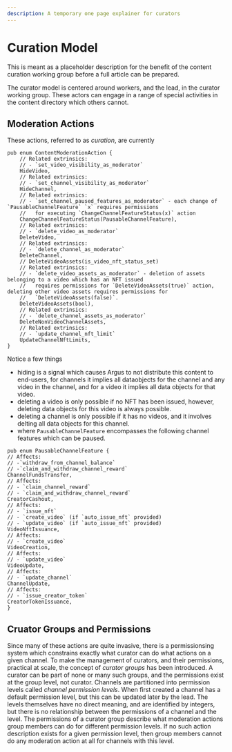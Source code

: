 ```yaml
---
description: A temporary one page explainer for curators
---
```


# Curation Model

This is meant as a placeholder description for the benefit of the content curation working group before a full article can be prepared.

The curator model is centered around workers, and the lead, in the curator working group. These actors can engage in a range of special activities in the content directory which others cannot.

## Moderation Actions

These actions, referred to as _curation_, are currently

```
pub enum ContentModerationAction {
    // Related extrinsics:
    // - `set_video_visibility_as_moderator`
    HideVideo,
    // Related extrinsics:
    // - `set_channel_visibility_as_moderator`
    HideChannel,
    // Related extrinsics:
    // - `set_channel_paused_features_as_moderator` - each change of `PausableChannelFeature` `x` requires permissions
    //   for executing `ChangeChannelFeatureStatus(x)` action
    ChangeChannelFeatureStatus(PausableChannelFeature),
    // Related extrinsics:
    // - `delete_video_as_moderator`
    DeleteVideo,
    // Related extrinsics:
    // - `delete_channel_as_moderator`
    DeleteChannel,
    // DeleteVideoAssets(is_video_nft_status_set)
    // Related extrinsics:
    // - `delete_video_assets_as_moderator` - deletion of assets belonging to a video which has an NFT issued
    //   requires permissions for `DeleteVideoAssets(true)` action, deleting other video assets requires permissions for
    //   `DeleteVideoAssets(false)`.
    DeleteVideoAssets(bool),
    // Related extrinsics:
    // - `delete_channel_assets_as_moderator`
    DeleteNonVideoChannelAssets,
    // Related extrinsics:
    // - `update_channel_nft_limit`
    UpdateChannelNftLimits,
}
```

Notice a few things

* hiding is a signal which causes Argus to not distribute this content to end-users, for channels it implies all dataobjects for the channel and any video in the channel, and for a video it implies all data objects for that video.
* deleting a video is only possible if no NFT has been issued, however, deleting data objects for this video is always possible.
* deleting a channel is only possible if it has no videos, and it involves delting all data objects for this channel.
* where `PausableChannelFeature` encompasses the following channel features which can be paused.

```
pub enum PausableChannelFeature {
// Affects:
// -`withdraw_from_channel_balance`
// -`claim_and_withdraw_channel_reward`
ChannelFundsTransfer,
// Affects:
// - `claim_channel_reward`
// - `claim_and_withdraw_channel_reward`
CreatorCashout,
// Affects:
// - `issue_nft`
// - `create_video` (if `auto_issue_nft` provided)
// - `update_video` (if `auto_issue_nft` provided)
VideoNftIssuance,
// Affects:
// - `create_video`
VideoCreation,
// Affects:
// - `update_video`
VideoUpdate,
// Affects:
// - `update_channel`
ChannelUpdate,
// Affects:
// - `issue_creator_token`
CreatorTokenIssuance,
}
```

## Cruator Groups and Permissions

Since many of these actions are quite invasive, there is a permissionsing system which constrains exactly what curator can do what actions on a given channel. To make the management of curators, and their permissions, practical at scale, the concept of _curator groups_ has been introduced. A curator can be part of none or many such groups, and the permissions exist at the group level, not curator. Channels are partitioned into permission levels called _channel permission levels_. When first created a channel has a default permission level, but this can be updated later by the lead. The levels themselves have no direct meaning, and are identified by integers, but there is no relationship between the permissions of a channel and the level. The permissions of a curator group describe what moderation actions group members can do for different permission levels. If no such action description exists for a given permission level, then group members cannot do any moderation action at all for channels with this level.
